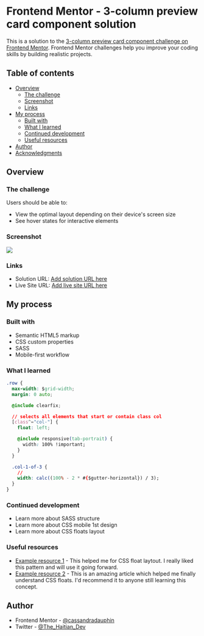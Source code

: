 # Frontend Mentor - 3-column preview card component solution

This is a solution to the [3-column preview card component challenge on Frontend Mentor](https://www.frontendmentor.io/challenges/3column-preview-card-component-pH92eAR2-). Frontend Mentor challenges help you improve your coding skills by building realistic projects. 

## Table of contents

- [Overview](#overview)
  - [The challenge](#the-challenge)
  - [Screenshot](#screenshot)
  - [Links](#links)
- [My process](#my-process)
  - [Built with](#built-with)
  - [What I learned](#what-i-learned)
  - [Continued development](#continued-development)
  - [Useful resources](#useful-resources)
- [Author](#author)
- [Acknowledgments](#acknowledgments)

## Overview

### The challenge

Users should be able to:

- View the optimal layout depending on their device's screen size
- See hover states for interactive elements

### Screenshot

![](screenshot.png)

### Links

- Solution URL: [Add solution URL here](https://your-solution-url.com)
- Live Site URL: [Add live site URL here](https://your-live-site-url.com)

## My process

### Built with

- Semantic HTML5 markup
- CSS custom properties
- SASS
- Mobile-first workflow

### What I learned

```css
.row {
  max-width: $grid-width;
  margin: 0 auto;

  @include clearfix;

  // selects all elements that start or contain class col
  [class^="col-"] {
    float: left;

    @include responsive(tab-portrait) {
      width: 100% !important;
    }
  }

  .col-1-of-3 {
    // 
    width: calc((100% - 2 * #{$gutter-horizontal}) / 3);
  }
}
```

### Continued development
- Learn more about SASS structure
- Learn more about CSS mobile 1st design 
- Learn more about CSS floats layout

### Useful resources

- [Example resource 1](https://www.w3schools.com/) - This helped me for CSS float laytout. I really liked this pattern and will use it going forward.
- [Example resource 2](https://developer.mozilla.org/en-US/docs/Learn/CSS/CSS_layout/Floats) - This is an amazing article which helped me finally understand CSS floats. I'd recommend it to anyone still learning this concept.

## Author

- Frontend Mentor - [@cassandradauphin](https://www.frontendmentor.io/profile/cassandradauphin)
- Twitter - [@The_Haitian_Dev](https://www.twitter.com/The_Haitian_Dev)

